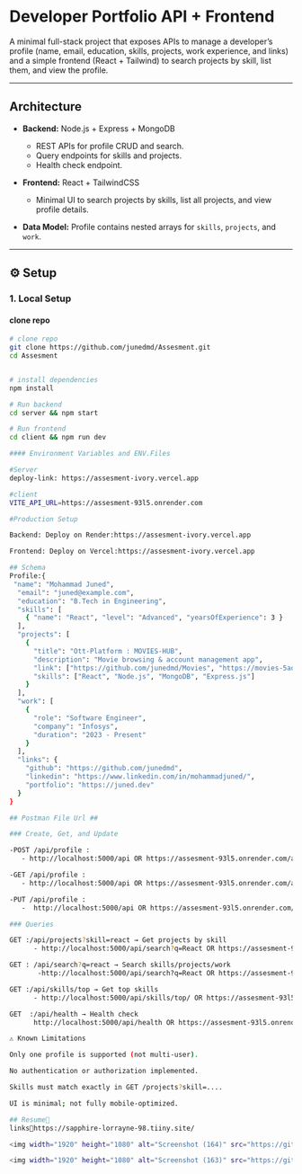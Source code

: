 # Developer Portfolio API + Frontend
A minimal full-stack project that exposes APIs to manage a developer’s 
profile (name, email, education, skills, projects, work experience, and links) and a
simple frontend (React + Tailwind) to search projects by skill, list them, and view the profile.

----
## Architecture 

- **Backend:** Node.js + Express + MongoDB  
  - REST APIs for profile CRUD and search.  
  - Query endpoints for skills and projects.  
  - Health check endpoint.  

- **Frontend:** React + TailwindCSS  
  - Minimal UI to search projects by skills, list all projects, and view profile details.  

- **Data Model:** Profile contains nested arrays for `skills`, `projects`, and `work`.

-----

## ⚙️ Setup

### 1. Local Setup

#### clone repo
```bash
# clone repo
git clone https://github.com/junedmd/Assesment.git
cd Assesment


# install dependencies
npm install

# Run backend
cd server && npm start

# Run frontend
cd client && npm run dev

#### Environment Variables and ENV.Files

#Server
deploy-link: https://assesment-ivory.vercel.app

#client
VITE_API_URL=https://assesment-93l5.onrender.com

#Production Setup

Backend: Deploy on Render:https://assesment-ivory.vercel.app

Frontend: Deploy on Vercel:https://assesment-ivory.vercel.app

## Schema
Profile:{
 "name": "Mohammad Juned",
  "email": "juned@example.com",
  "education": "B.Tech in Engineering",
  "skills": [
    { "name": "React", "level": "Advanced", "yearsOfExperience": 3 }
  ],
  "projects": [
    {
      "title": "Ott-Platform : MOVIES-HUB",
      "description": "Movie browsing & account management app",
      "link": ["https://github.com/junedmd/Movies", "https://movies-5aod.vercel.app/"],
      "skills": ["React", "Node.js", "MongoDB", "Express.js"]
    }
  ],
  "work": [
    {
      "role": "Software Engineer",
      "company": "Infosys",
      "duration": "2023 - Present"
    }
  ],
  "links": {
    "github": "https://github.com/junedmd",
    "linkedin": "https://www.linkedin.com/in/mohammadjuned/",
    "portfolio": "https://juned.dev"
  }
}

## Postman File Url ##

### Create, Get, and Update

-POST /api/profile :
   - http://localhost:5000/api OR https://assesment-93l5.onrender.com/api

-GET /api/profile :
   - http://localhost:5000/api OR https://assesment-93l5.onrender.com/api

-PUT /api/profile :
   -  http://localhost:5000/api OR https://assesment-93l5.onrender.com/api

### Queries

GET :/api/projects?skill=react → Get projects by skill
      - http://localhost:5000/api/search?q=React OR https://assesment-93l5.onrender.com/api/search?q=React

GET : /api/search?q=react → Search skills/projects/work
       -http://localhost:5000/api/search?q=React OR https://assesment-93l5.onrender.com/api/search?q=React

GET :/api/skills/top → Get top skills
      - http://localhost:5000/api/skills/top/ OR https://assesment-93l5.onrender.com/api/skills/top/

GET  :/api/health → Health check
      http://localhost:5000/api/health OR https://assesment-93l5.onrender.com/api/health

⚠️ Known Limitations

Only one profile is supported (not multi-user).

No authentication or authorization implemented.

Skills must match exactly in GET /projects?skill=....

UI is minimal; not fully mobile-optimized.

## Resume🔗
links🔗https://sapphire-lorrayne-98.tiiny.site/

<img width="1920" height="1080" alt="Screenshot (164)" src="https://github.com/user-attachments/assets/b23547e5-4cc5-45d1-a589-f9e4771e4f47" />

<img width="1920" height="1080" alt="Screenshot (163)" src="https://github.com/user-attachments/assets/e4b08a6f-31ee-4088-af62-fb0ea7670280" />




